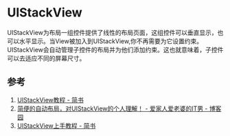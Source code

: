 # UIStackView



UIStackView为布局一组控件提供了线性的布局页面，这组控件可以垂直显示，也可以水平显示。当View被加入到UIStackView,你不再需要为它设置约束。UIStackView会自动管理子控件的布局并为他们添加约束。这也就意味着，子控件可以去适应不同的屏幕尺寸。



## 参考

1. [UIStackView教程 - 简书](https://www.jianshu.com/p/ebdf7d447c8b)
2. [简便的自动布局，对UIStackView的个人理解！ - 爱家人爱老婆的IT男 - 博客园](https://www.cnblogs.com/bokeyuanlibin/p/5693575.html)
3. [UIStackView上手教程 - 简书](https://www.jianshu.com/p/19fbf3ee2840)
